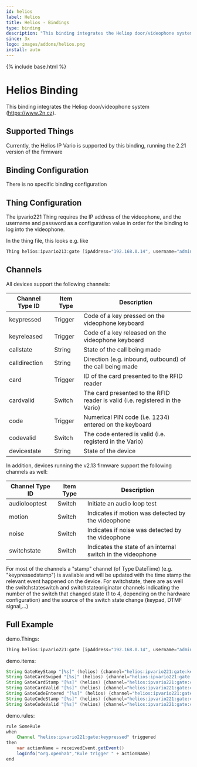 ```yaml
---
id: helios
label: Helios
title: Helios - Bindings
type: binding
description: "This binding integrates the Heliop door/videophone system (<https://www.2n.cz>)."
since: 3x
logo: images/addons/helios.png
install: auto
---
```


<!-- Attention authors: Do not edit directly. Please add your changes to the appropriate source repository -->

{% include base.html %}

# Helios Binding

This binding integrates the Heliop door/videophone system (<https://www.2n.cz>).

## Supported Things

Currently, the Helios IP Vario is supported by this binding, running the 2.21 version of the firmware

## Binding Configuration

There is no specific binding configuration

## Thing Configuration

The ipvario221 Thing requires the IP address of the videophone, and the username and password as a configuration value in order for the binding to log into the videophone.

In the thing file, this looks e.g. like

```java
Thing helios:ipvario213:gate [ipAddress="192.168.0.14", username="admin", password="mypassword"]
```

## Channels

All devices support the following channels:

| Channel Type ID | Item Type | Description                                                                   |
|-----------------|-----------|-------------------------------------------------------------------------------|
| keypressed      | Trigger   | Code of a key pressed on the videophone keyboard                              |
| keyreleased     | Trigger   | Code of a key released on the videophone keyboard                             |
| callstate       | String    | State of the call being made                                                  |
| calldirection   | String    | Direction (e.g. inbound, outbound) of the call being made                     |
| card            | Trigger   | ID of the card presented to the RFID reader                                   |
| cardvalid       | Switch    | The card presented to the RFID reader is valid (i.e. registered in the Vario) |
| code            | Trigger   | Numerical PIN code (i.e. 1234) entered on the keyboard                        |
| codevalid       | Switch    | The code entered is valid (i.e. registerd in the Vario)                       |
| devicestate     | String    | State of the device                                                           |

In addition, devices running the v2.13 firmware support the following channels as well:

| Channel Type ID | Item Type | Description                                                                   |
|-----------------|-----------|-------------------------------------------------------------------------------|
| audiolooptest   | Switch    | Initiate an audio loop test                                                   |
| motion          | Switch    | Indicates if motion was detected by the videophone                            |
| noise           | Switch    | Indicates if noise was detected by the videophone                             |
| switchstate     | Switch    | Indicates the state of an internal switch in the videophone                   |

For most of the channels a "stamp" channel (of Type DateTime) (e.g. "keypressedstamp") is available and will be updated with the time stamp the relevant event happened on the device.
For switchstate, there are as well the switchstateswitch and switchstateoriginator channels indicating the number of the switch that changed state (1 to 4, depending on the hardware configuration) and the source of the switch state change (keypad, DTMF signal,...)

## Full Example

demo.Things:

```java
Thing helios:ipvario221:gate [ipAddress="192.168.0.14", username="admin", password="mypassword"]
```

demo.items:

```java
String GateKeyStamp "[%s]" (helios) {channel="helios:ipvario221:gate:keypressedstamp"}
String GateCardSwiped "[%s]" (helios) {channel="helios:ipvario221:gate:card"}
String GateCardStamp "[%s]" (helios) {channel="helios:ipvario221:gate:cardstamp"}
String GateCardValid "[%s]" (helios) {channel="helios:ipvario221:gate:cardvalid"}
String GateCodeEntered "[%s]" (helios) {channel="helios:ipvario221:gate:code"}
String GateCodeStamp "[%s]" (helios) {channel="helios:ipvario221:gate:codestamp"}
String GateCodeValid "[%s]" (helios) {channel="helios:ipvario221:gate:codevalid"}
```

demo.rules:

```java
rule SomeRule
when
    Channel "helios:ipvario221:gate:keypressed" triggered
then
    var actionName = receivedEvent.getEvent()
    logInfo("org.openhab","Rule trigger " + actionName)
end
```
